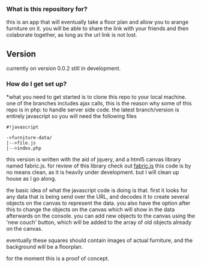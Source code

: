 ### What is this repository for? ###

this is an app that will eventually take a floor plan and allow you to arange furniture on it. you will be able to share the link with your friends and then colaborate together, as long as the url link is not lost. 

## Version ##
currently on version 0.0.2 still in development. 

### How do I get set up? ###

*what you need to get started is to clone this repo to your local machine. one of the branches includes ajax calls, this is the reason why some of this repo is in php: to handle server side code. the latest branch/version is entirely javascript so you will need the following files 


```
#!javascript

->furniture-data/
|-->file.js
|-->index.php
```

this version is written with the aid of jquery, and a html5 canvas library named fabric.js. 
for review of this library check out [fabric.js](http://fabricjs.com/)
this code is by no means clean, as it is heavily under development. but I will clean up house as I go along.

the basic idea of what the javascript code is doing is that. first it looks for any data that is being send over the URL, and decodes it to create several objects on the canvas to represent the data. you also have the option after this to change the objects on the canvas which will show in the data afterwards on the console. you can add new objects to the canvas using the 'new couch' button, which will be added to the array of old objects already on the canvas. 

eventually these squares should contain images of actual furniture, and the background will be a floorplan. 

for the moment this is a proof of concept.
